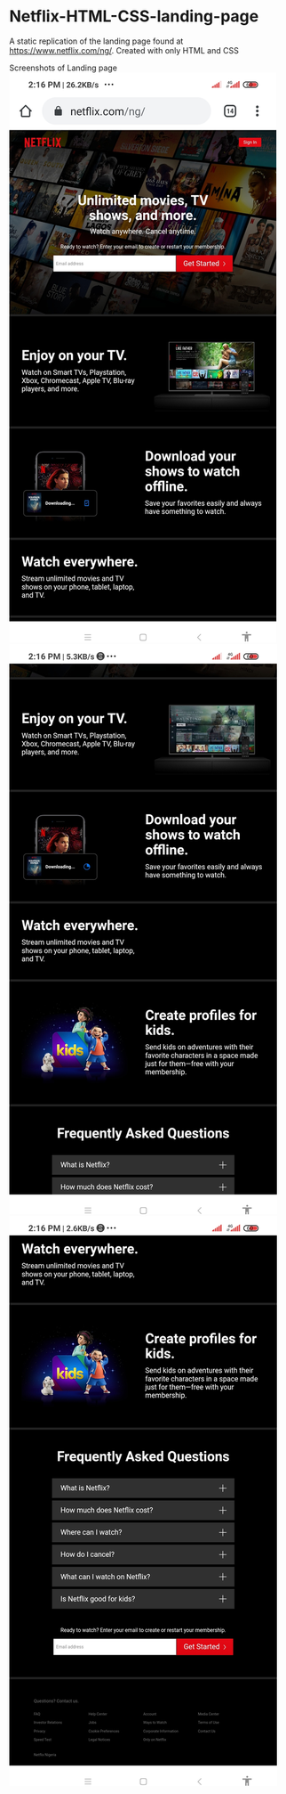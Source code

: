 # Netflix-HTML-CSS-landing-page
A static replication of the landing page found at https://www.netflix.com/ng/. Created with only HTML and CSS

Screenshots of Landing page
![](img/IMG_20220604_125533.jpg)
![](img/IMG_20220604_125557.jpg)
![](img/IMG_20220604_125610.jpg)